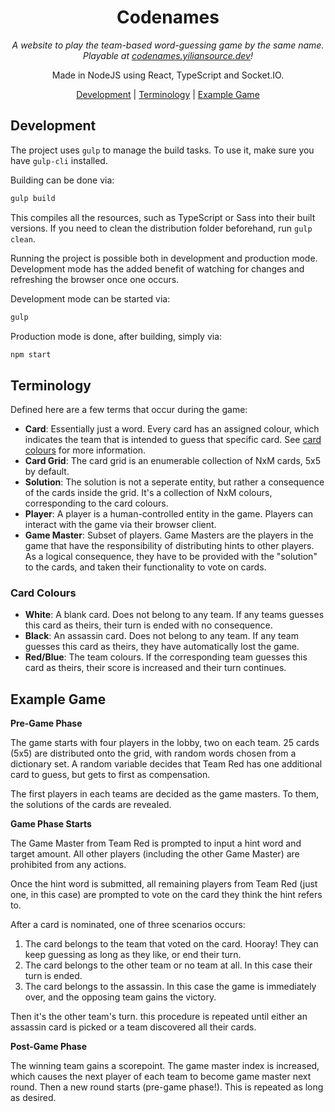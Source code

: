 <center>

# Codenames

_A website to play the team-based word-guessing game by the same name._  
_Playable at [codenames.yiliansource.dev](https://codenames.yiliansource.dev)!_

Made in NodeJS using React, TypeScript and Socket&#46;IO.

[Development](#development) | [Terminology](#terminology) | [Example Game](#example-game)

</center>

## Development

The project uses `gulp` to manage the build tasks. To use it, make sure you have `gulp-cli` installed.

Building can be done via:

```bash
gulp build
```

This compiles all the resources, such as TypeScript or Sass into their built versions. If you need to clean the distribution folder beforehand, run `gulp clean`.

Running the project is possible both in development and production mode. Development mode has the added benefit of watching for changes and refreshing the browser once one occurs.

Development mode can be started via:

```bash
gulp
```

Production mode is done, after building, simply via:

```bash
npm start
```

## Terminology

Defined here are a few terms that occur during the game:

- **Card**: Essentially just a word. Every card has an assigned colour, which indicates the team that is intended to guess that specific card. See [card colours](#card-colours) for more information.
- **Card Grid**: The card grid is an enumerable collection of NxM cards, 5x5 by default.
- **Solution**: The solution is not a seperate entity, but rather a consequence of the cards inside the grid. It's a collection of NxM colours, corresponding to the card colours.
- **Player**: A player is a human-controlled entity in the game. Players can interact with the game via their browser client.
- **Game Master**: Subset of players. Game Masters are the players in the game that have the responsibility of distributing hints to other players. As a logical consequence, they have to be provided with the "solution" to the cards, and taken their functionality to vote on cards.

### Card Colours

- **White**: A blank card. Does not belong to any team. If any teams guesses this card as theirs, their turn is ended with no consequence.
- **Black**: An assassin card. Does not belong to any team. If any team guesses this card as theirs, they have automatically lost the game.
- **Red/Blue**: The team colours. If the corresponding team guesses this card as theirs, their score is increased and their turn continues.

## Example Game

**Pre-Game Phase**

The game starts with four players in the lobby, two on each team. 25 cards (5x5) are distributed onto the grid, with random words chosen from a dictionary set. A random variable decides that Team Red has one additional card to guess, but gets to first as compensation.

The first players in each teams are decided as the game masters. To them, the solutions of the cards are revealed.

**Game Phase Starts**

The Game Master from Team Red is prompted to input a hint word and target amount. All other players (including the other Game Master) are prohibited from any actions.

Once the hint word is submitted, all remaining players from Team Red (just one, in this case) are prompted to vote on the card they think the hint refers to.

After a card is nominated, one of three scenarios occurs:

1. The card belongs to the team that voted on the card. Hooray! They can keep guessing as long as they like, or end their turn.
2. The card belongs to the other team or no team at all. In this case their turn is ended.
3. The card belongs to the assassin. In this case the game is immediately over, and the opposing team gains the victory.

Then it's the other team's turn. this procedure is repeated until either an assassin card is picked or a team discovered all their cards.

**Post-Game Phase**

The winning team gains a scorepoint. The game master index is increased, which causes the next player of each team to become game master next round. Then a new round starts (pre-game phase!). This is repeated as long as desired.
